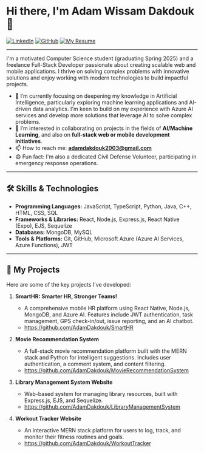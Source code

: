 # Hi there, I'm Adam Wissam Dakdouk 👋

<a href="https://www.linkedin.com/in/adamdak1264/" target="_blank"><img src="https://img.shields.io/badge/LinkedIn-0077B5?style=for-the-badge&logo=linkedin&logoColor=white" alt="LinkedIn"></a>
<a href="https://github.com/AdamDakdouk" target="_blank"><img src="https://img.shields.io/badge/GitHub-100000?style=for-the-badge&logo=github&logoColor=white" alt="GitHub"></a>
<a href="YOUR_RESUME_LINK_HERE" target="_blank"><img src="[https://img.shields.io/badge/My_Resume-PDF](https://github.com/AdamDakdouk/AdamDakdouk/blob/main/Adam_Dakdouk_Resume.pdf)-red?style=for-the-badge&logo=adobeacrobatreader&logoColor=white" alt="My Resume"></a>

---

I'm a motivated Computer Science student (graduating Spring 2025) and a freelance Full-Stack Developer passionate about creating scalable web and mobile applications. I thrive on solving complex problems with innovative solutions and enjoy working with modern technologies to build impactful projects.

* 🌱 I’m currently focusing on deepening my knowledge in Artificial Intelligence, particularly exploring machine learning applications and AI-driven data analytics. I'm keen to build on my experience with Azure AI services and develop more solutions that leverage AI to solve complex problems.
* 👯 I’m interested in collaborating on projects in the fields of **AI/Machine Learning**, and also on **full-stack web or mobile development initiatives**.
* 📫 How to reach me: **adamdakdouk2003@gmail.com**
* 😄 Fun fact: I'm also a dedicated Civil Defense Volunteer, participating in emergency response operations.

---

## 🛠️ Skills & Technologies

* **Programming Languages:** JavaScript, TypeScript, Python, Java, C++, HTML, CSS, SQL
* **Frameworks & Libraries:** React, Node.js, Express.js, React Native (Expo), EJS, Sequelize
* **Databases:** MongoDB, MySQL
* **Tools & Platforms:** Git, GitHub, Microsoft Azure (Azure AI Services, Azure Functions), JWT

---

## 🚀 My Projects

Here are some of the key projects I've developed:

1.  **SmartHR: Smarter HR, Stronger Teams!**
    * A comprehensive mobile HR platform using React Native, Node.js, MongoDB, and Azure AI. Features include JWT authentication, task management, GPS check-in/out, issue reporting, and an AI chatbot.
    * https://github.com/AdamDakdouk/SmartHR

2.  **Movie Recommendation System**
    * A full-stack movie recommendation platform built with the MERN stack and Python for intelligent suggestions. Includes user authentication, a comment system, and content filtering.
    * https://github.com/AdamDakdouk/MovieRecommendationSystem

3.  **Library Management System Website**
    * Web-based system for managing library resources, built with Express.js, EJS, and Sequelize.
    * https://github.com/AdamDakdouk/LibraryManagementSystem

4.  **Workout Tracker Website**
    * An interactive MERN stack platform for users to log, track, and monitor their fitness routines and goals.
    * https://github.com/AdamDakdouk/WorkoutTracker
